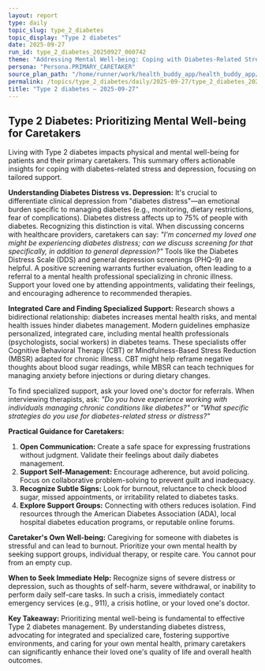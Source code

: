 ```yaml
---
layout: report
type: daily
topic_slug: type_2_diabetes
topic_display: "Type 2 diabetes"
date: 2025-09-27
run_id: type_2_diabetes_20250927_060742
theme: "Addressing Mental Well-being: Coping with Diabetes-Related Stress and Depression"
persona: "Persona.PRIMARY_CARETAKER"
source_plan_path: "/home/runner/work/health_buddy_app/health_buddy_app/.results/type_2_diabetes/weekly_plan/2025-09-22/plan.json"
permalink: /topics/type_2_diabetes/daily/2025-09-27/type_2_diabetes_20250927_060742/
title: "Type 2 diabetes — 2025-09-27"
---
```


## Type 2 Diabetes: Prioritizing Mental Well-being for Caretakers

Living with Type 2 diabetes impacts physical and mental well-being for patients and their primary caretakers. This summary offers actionable insights for coping with diabetes-related stress and depression, focusing on tailored support.

**Understanding Diabetes Distress vs. Depression:**
It's crucial to differentiate clinical depression from "diabetes distress"—an emotional burden specific to managing diabetes (e.g., monitoring, dietary restrictions, fear of complications). Diabetes distress affects up to 75% of people with diabetes. Recognizing this distinction is vital. When discussing concerns with healthcare providers, caretakers can say: *"I'm concerned my loved one might be experiencing diabetes distress; can we discuss screening for that specifically, in addition to general depression?"* Tools like the Diabetes Distress Scale (DDS) and general depression screenings (PHQ-9) are helpful. A positive screening warrants further evaluation, often leading to a referral to a mental health professional specializing in chronic illness. Support your loved one by attending appointments, validating their feelings, and encouraging adherence to recommended therapies.

**Integrated Care and Finding Specialized Support:**
Research shows a bidirectional relationship: diabetes increases mental health risks, and mental health issues hinder diabetes management. Modern guidelines emphasize personalized, integrated care, including mental health professionals (psychologists, social workers) in diabetes teams. These specialists offer Cognitive Behavioral Therapy (CBT) or Mindfulness-Based Stress Reduction (MBSR) adapted for chronic illness. CBT might help reframe negative thoughts about blood sugar readings, while MBSR can teach techniques for managing anxiety before injections or during dietary changes.

To find specialized support, ask your loved one's doctor for referrals. When interviewing therapists, ask: *"Do you have experience working with individuals managing chronic conditions like diabetes?"* or *"What specific strategies do you use for diabetes-related stress or distress?"*

**Practical Guidance for Caretakers:**
1.  **Open Communication:** Create a safe space for expressing frustrations without judgment. Validate their feelings about daily diabetes management.
2.  **Support Self-Management:** Encourage adherence, but avoid policing. Focus on collaborative problem-solving to prevent guilt and inadequacy.
3.  **Recognize Subtle Signs:** Look for burnout, reluctance to check blood sugar, missed appointments, or irritability related to diabetes tasks.
4.  **Explore Support Groups:** Connecting with others reduces isolation. Find resources through the American Diabetes Association (ADA), local hospital diabetes education programs, or reputable online forums.

**Caretaker's Own Well-being:**
Caregiving for someone with diabetes is stressful and can lead to burnout. Prioritize your own mental health by seeking support groups, individual therapy, or respite care. You cannot pour from an empty cup.

**When to Seek Immediate Help:**
Recognize signs of severe distress or depression, such as thoughts of self-harm, severe withdrawal, or inability to perform daily self-care tasks. In such a crisis, immediately contact emergency services (e.g., 911), a crisis hotline, or your loved one's doctor.

**Key Takeaway:** Prioritizing mental well-being is fundamental to effective Type 2 diabetes management. By understanding diabetes distress, advocating for integrated and specialized care, fostering supportive environments, and caring for your own mental health, primary caretakers can significantly enhance their loved one's quality of life and overall health outcomes.
